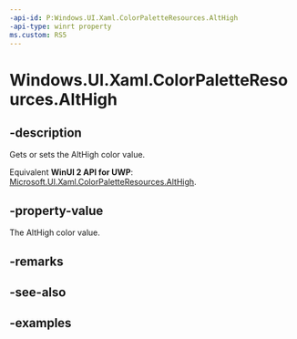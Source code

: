 ```yaml
---
-api-id: P:Windows.UI.Xaml.ColorPaletteResources.AltHigh
-api-type: winrt property
ms.custom: RS5
---
```


<!-- Property syntax.
public IReference<Color> AltHigh { get;  set; }
-->

# Windows.UI.Xaml.ColorPaletteResources.AltHigh

## -description

Gets or sets the AltHigh color value.

Equivalent **WinUI 2 API for UWP**: [Microsoft.UI.Xaml.ColorPaletteResources.AltHigh](/windows/winui/api/microsoft.ui.xaml.colorpaletteresources.althigh).

## -property-value

The AltHigh color value.

## -remarks

## -see-also

## -examples

